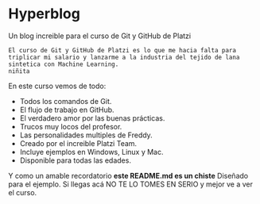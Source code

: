 # Hyperblog
Un blog increible para el curso de Git y GitHub de Platzi

	El curso de Git y GitHub de Platzi es lo que me hacia falta para triplicar mi salario y lanzarme a la industria del tejido de lana sintetica con Machine Learning.
	niñita

En este curso vemos de todo:
- Todos los comandos de Git.
- El flujo de trabajo en GitHub.
- El verdadero amor por las buenas prácticas.
- Trucos muy locos del profesor.
- Las personalidades multiples de Freddy.
- Creado por el increible Platzi Team.
- Incluye ejemplos en Windows, Linux y Mac.
- Disponible para todas las edades.

Y como un amable recordatorio **este README.md es un chiste** Diseñado para el ejemplo. Si llegas acá NO TE LO TOMES EN SERIO y mejor ve a ver el curso.
